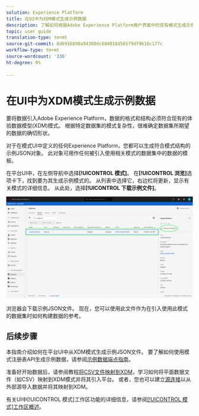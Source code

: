 ```yaml
---
solution: Experience Platform
title: 在UI中为XDM模式生成示例数据
description: 了解如何根据Adobe Experience Platform用户界面中的现有模式生成示例JSON数据。
topic: user guide
translation-type: tm+mt
source-git-commit: 8d6916890a94300dc68d018d56579df9616c177c
workflow-type: tm+mt
source-wordcount: '336'
ht-degree: 0%

---
```



# 在UI中为XDM模式生成示例数据

要将数据引入Adobe Experience Platform，数据的格式和结构必须符合现有的体验数据模型(XDM)模式。 根据特定数据集的模式复杂性，很难确定数据集所期望的数据的确切形状。

对于在模式UI中定义的任何Experience Platform，您都可以生成符合模式结构的示例JSON对象。 此对象可用作任何被引入使用相关模式的数据集中的数据的模板。

在平台UI中，在左侧导航中选择&#x200B;**[!UICONTROL 模式]**。 在&#x200B;**[!UICONTROL 浏览]**&#x200B;选项卡下，找到要为其生成示例模式的。 从列表中选择它，右边栏将更新，显示有关模式的详细信息。 从此处，选择&#x200B;**[!UICONTROL 下载示例文件]**。

![](../images/ui/sample/sample-data.png)

浏览器会下载示例JSON文件。 现在，您可以使用此文件作为在引入使用此模式的数据集时如何构建数据的参考。

## 后续步骤

本指南介绍如何在平台UI中从XDM模式生成示例JSON文件。 要了解如何使用模式注册表API生成示例数据，请参阅[示例数据端点指南](../api/sample-data.md)。

准备好开始数据后，请参阅教程[将CSV文件映射到XDM](../../ingestion/tutorials/map-a-csv-file.md)，学习如何将平面数据文件（如CSV）映射到XDM模式并将其引入平台。 或者，您也可以建立[源连接](../../sources/home.md)以从外部源导入数据并将其映射到XDM。

有关UI中[!UICONTROL 模式]工作区功能的详细信息，请参阅[[!UICONTROL 模式]工作区概述](./overview.md)。